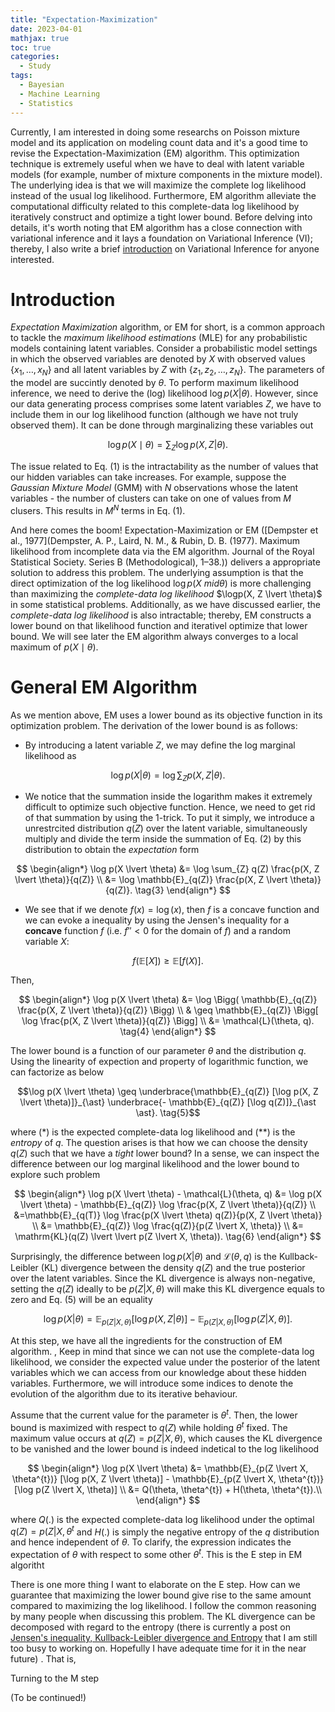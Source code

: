 ```yaml
---
title: "Expectation-Maximization"
date: 2023-04-01
mathjax: true
toc: true
categories:
  - Study
tags:
  - Bayesian
  - Machine Learning
  - Statistics
---
```


Currently, I am interested in doing some researchs on Poisson mixture model and its application on
modeling count data and it's a good time to revise the Expectation-Maximization (EM) algorithm. This optimization technique is extremely useful when we have to 
deal with latent variable models (for example, number of mixture components in the mixture model). The underlying idea is that we will maximize the complete log 
likelihood instead of the usual log likelihood. Furthermore, EM algorithm alleviate the computational difficulty related to this complete-data log likelihood by 
iteratively construct and optimize a tight lower bound. Before delving into details, it's worth noting that EM algorithm has a close connection with variational 
inference and it lays a foundation on Variational Inference (VI); thereby, I also write a brief [introduction](https://callmequant.github.io/study/variational-inference/) on Variational Inference for anyone interested.

# Introduction
*Expectation Maximization* algorithm, or EM for short, is a common approach to tackle the *maximum likelihood estimations* (MLE) for any probabilistic models
containing latent variables. Consider a probabilistic model settings in which the observed variables are denoted by $X$ with observed values $\lbrace x_1, \dots, x_N \rbrace$ 
and all latent variables by $Z$ with $\lbrace z_1, z_2, \dots, z_N \rbrace$. The parameters of the model are succintly denoted by $\theta$. To perform maximum likelihood inference, we need to derive the (log) likelihood $\log p(X \lvert \theta)$. However, since our data generating process comprises some latent variables $Z$, we have to include them in our log likelihood function (although we have not truly observed them). It can be done through marginalizing these variables out

$$
\log p(X \mid \theta) = \sum_{Z} \operatorname{log} p(X, Z \lvert \theta). \tag{1}
$$

The issue related to Eq. (1) is the intractability as the number of values that our hidden variables can take increases. For example, suppose the *Gaussian Mixture Model* (GMM) with $N$ observations whose the latent variables - the number of clusters can take on one of values from $M$ clusers. This results in $M^N$ terms in Eq. (1). 

And here comes the boom! Expectation-Maximization or EM ([Dempster et al., 1977](Dempster, A. P., Laird, N. M., & Rubin, D. B. (1977). Maximum likelihood from incomplete data via the EM algorithm. Journal of the Royal Statistical Society. Series B (Methodological), 1–38.)) delivers a appropriate solution to address this problem. The underlying assumption is that the direct optimization of the log likelihood $\log p(X\ mid \theta)$ is more challenging than maximizing the *complete-data log likelihood* $\logp(X, Z \lvert \theta)$ in some statistical problems. Additionally, as we have discussed earlier, the *complete-data log likelihood* is also intractable; thereby, EM constructs a lower bound on that likelihood function and iterativel optimize that lower bound. We will see later the EM algorithm always converges to a local maximum of $p(X \mid \theta)$.

# General EM Algorithm
As we mention above, EM uses a lower bound as its objective function in its optimization problem. The derivation of the lower bound is as follows:
+ By introducing a latent variable $Z$, we may define the log marginal likelihood as 

$$
\log p(X \lvert \theta) =
\log \sum_{Z} p(X, Z \lvert \theta).
\tag{2}
$$

+ We notice that the summation inside the logarithm makes it extremely difficult to optimize such objective function. Hence, we need to get rid of that summation by using the 1-trick. To put it simply, we introduce a unrestrcited distribution  $q(Z)$ over the latent variable, simultaneously multiply and divide the term inside the summation of Eq. (2) by this distribution to obtain the *expectation* form 

$$
\begin{align*}
\log p(X \lvert \theta) &=
\log \sum_{Z} q(Z) \frac{p(X, Z \lvert \theta)}{q(Z)} \\
&= \log \mathbb{E}_{q(Z)} \frac{p(X, Z \lvert \theta)}{q(Z)}.
\tag{3}
\end{align*}
$$

+ We see that if we denote $f(x) = \log(x)$, then $f$ is a concave function and we can evoke a inequality by using the Jensen's inequality for a **concave** function $f$ (i.e. $f'' < 0$ for the domain of $f$) and a random variable $X$:
 
$$f(\mathbb{E}[X]) \geq \mathbb{E}[f(X)].$$

Then,

$$
\begin{align*}
\log p(X \lvert \theta) &= \log \Bigg( \mathbb{E}_{q(Z)} \frac{p(X, Z \lvert \theta)}{q(Z)} \Bigg) \\
& \geq \mathbb{E}_{q(Z)} \Bigg[ \log \frac{p(X, Z \lvert \theta)}{q(Z)} \Bigg] \\
&= \mathcal{L}(\theta, q). \tag{4}
\end{align*}
$$

The lower bound is a function of our parameter $\theta$ and the distribution $q$. Using the linearity of expection and property of logarithmic function, we can factorize as below

$$\log p(X \lvert \theta) \geq \underbrace{\mathbb{E}_{q(Z)} [\log p(X, Z \lvert \theta)]}_{\ast} \underbrace{- \mathbb{E}_{q(Z)} [\log q(Z)]}_{\ast \ast}. \tag{5}$$

where $(\ast)$ is the expected complete-data log likelihood and $(\ast \ast)$ is the *entropy* of $q$. The question arises is that how we can choose the density $q(Z)$ such that we have a *tight* lower bound? In a sense, we can inspect the difference between our log marginal likelihood and the lower bound to explore such problem 

$$
\begin{align*}
\log p(X \lvert \theta) - \mathcal{L}(\theta, q) &= 
\log p(X \lvert \theta) - \mathbb{E}_{q(Z)} \log \frac{p(X, Z \lvert \theta)}{q(Z)} \\ 
&=\mathbb{E}_{q(T)} \log \frac{p(X \lvert \theta) q(Z)}{p(X, Z \lvert \theta)} \\ 
&= \mathbb{E}_{q(Z)} \log \frac{q(Z)}{p(Z \lvert X, \theta)} \\ 
&= \mathrm{KL}(q(Z) \lvert \lvert p(Z \lvert X, \theta)).
\tag{6}
\end{align*}
$$

Surprisingly, the difference between $\log p(X \lvert \theta)$ and $\mathcal{L}(\theta, q)$ is the Kullback-Leibler (KL) divergence between the density $q(Z)$ and the true posterior over the latent variables. Since the KL divergence is always non-negative, setting the $q(Z)$ ideally to be $p(Z \lvert X, \theta)$ will make this KL divergence equals to zero and Eq. (5) will be an equality

$$\log p(X \lvert \theta) = \mathbb{E}_{p(Z \lvert X, \theta)} [\log p(X, Z \lvert \theta)] - \mathbb{E}_{p(Z \lvert X, \theta)} [\log p(Z \lvert X, \theta)].$$

At this step, we have all the ingredients for the construction of EM algorithm. , Keep in mind that since we can not use the complete-data log likelihood, we consider the expected value under the posterior of the latent variables which we can access from our knowledge about these hidden variables. Furthermore, we will introduce some indices to denote the evolution of the algorithm due to its iterative behaviour.

Assume that the current value for the parameter is $\theta^{t}$. Then, the lower bound is maximized with respect to $q(Z)$ while holding $\theta^{t}$ fixed. The maximum value occurs at $q(Z) = p(Z \lvert X, \theta)$, which causes the KL divergence to be vanished and the lower bound is indeed indetical to the log likelihood 

$$
\begin{align*}
\log p(X \lvert \theta) &= \mathbb{E}_{p(Z \lvert X, \theta^{t})} [\log p(X, Z \lvert \theta)] - \mathbb{E}_{p(Z \lvert X, \theta^{t})} [\log p(Z \lvert X, \theta)] \\
&= Q(\theta, \theta^{t}) + H(\theta, \theta^{t}).\\
\end{align*}
$$

where $Q(.)$ is the expected complete-data log likelihood under the optimal $q(Z) = p(Z \lvert X, \theta^{t}$ and $H(.)$ is simply the negative entropy of the $q$ distribution and hence independent of $\theta$. To clarify, the expression indicates the expectation of $\theta$ with respect to some other $\theta^{t}$. This is the E step in EM algoritht

There is one more thing I want to elaborate on the E step. How can we guarantee that maximizing the lower bound give rise to the same amount compared to maximizing the log likelihood. I follow the common reasoning by many people when discussing this problem. The KL divergence can be decomposed with regard to the entropy (there is currently a post on [Jensen's inequality, Kullback-Leibler divergence and Entropy](https://callmequant.github.io/study/note-on-KL/) that I am still too busy to working on. Hopefully I have adequate time for it in the near future) . That is,

Turning to the M step 





(To be continued!)











